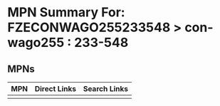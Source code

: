 



# MPN Summary For: FZECONWAGO255233548 > con-wago255 : 233-548

## MPNs
  

|MPN|Direct Links|Search Links|
| :--- | :--- | :--- |
||||
